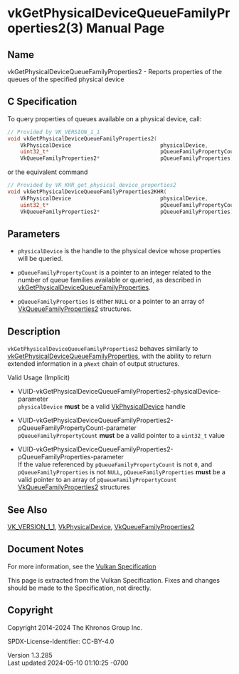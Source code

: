 # vkGetPhysicalDeviceQueueFamilyProperties2(3) Manual Page

## Name

vkGetPhysicalDeviceQueueFamilyProperties2 - Reports properties of the
queues of the specified physical device



## <a href="#_c_specification" class="anchor"></a>C Specification

To query properties of queues available on a physical device, call:

``` c
// Provided by VK_VERSION_1_1
void vkGetPhysicalDeviceQueueFamilyProperties2(
    VkPhysicalDevice                            physicalDevice,
    uint32_t*                                   pQueueFamilyPropertyCount,
    VkQueueFamilyProperties2*                   pQueueFamilyProperties);
```

or the equivalent command

``` c
// Provided by VK_KHR_get_physical_device_properties2
void vkGetPhysicalDeviceQueueFamilyProperties2KHR(
    VkPhysicalDevice                            physicalDevice,
    uint32_t*                                   pQueueFamilyPropertyCount,
    VkQueueFamilyProperties2*                   pQueueFamilyProperties);
```

## <a href="#_parameters" class="anchor"></a>Parameters

- `physicalDevice` is the handle to the physical device whose properties
  will be queried.

- `pQueueFamilyPropertyCount` is a pointer to an integer related to the
  number of queue families available or queried, as described in
  [vkGetPhysicalDeviceQueueFamilyProperties](https://registry.khronos.org/vulkan/specs/1.3-extensions/man/html/vkGetPhysicalDeviceQueueFamilyProperties.html).

- `pQueueFamilyProperties` is either `NULL` or a pointer to an array of
  [VkQueueFamilyProperties2](https://registry.khronos.org/vulkan/specs/1.3-extensions/man/html/VkQueueFamilyProperties2.html) structures.

## <a href="#_description" class="anchor"></a>Description

`vkGetPhysicalDeviceQueueFamilyProperties2` behaves similarly to
[vkGetPhysicalDeviceQueueFamilyProperties](https://registry.khronos.org/vulkan/specs/1.3-extensions/man/html/vkGetPhysicalDeviceQueueFamilyProperties.html),
with the ability to return extended information in a `pNext` chain of
output structures.

Valid Usage (Implicit)

- <a
  href="#VUID-vkGetPhysicalDeviceQueueFamilyProperties2-physicalDevice-parameter"
  id="VUID-vkGetPhysicalDeviceQueueFamilyProperties2-physicalDevice-parameter"></a>
  VUID-vkGetPhysicalDeviceQueueFamilyProperties2-physicalDevice-parameter  
  `physicalDevice` **must** be a valid
  [VkPhysicalDevice](https://registry.khronos.org/vulkan/specs/1.3-extensions/man/html/VkPhysicalDevice.html) handle

- <a
  href="#VUID-vkGetPhysicalDeviceQueueFamilyProperties2-pQueueFamilyPropertyCount-parameter"
  id="VUID-vkGetPhysicalDeviceQueueFamilyProperties2-pQueueFamilyPropertyCount-parameter"></a>
  VUID-vkGetPhysicalDeviceQueueFamilyProperties2-pQueueFamilyPropertyCount-parameter  
  `pQueueFamilyPropertyCount` **must** be a valid pointer to a
  `uint32_t` value

- <a
  href="#VUID-vkGetPhysicalDeviceQueueFamilyProperties2-pQueueFamilyProperties-parameter"
  id="VUID-vkGetPhysicalDeviceQueueFamilyProperties2-pQueueFamilyProperties-parameter"></a>
  VUID-vkGetPhysicalDeviceQueueFamilyProperties2-pQueueFamilyProperties-parameter  
  If the value referenced by `pQueueFamilyPropertyCount` is not `0`, and
  `pQueueFamilyProperties` is not `NULL`, `pQueueFamilyProperties`
  **must** be a valid pointer to an array of `pQueueFamilyPropertyCount`
  [VkQueueFamilyProperties2](https://registry.khronos.org/vulkan/specs/1.3-extensions/man/html/VkQueueFamilyProperties2.html) structures

## <a href="#_see_also" class="anchor"></a>See Also

[VK_VERSION_1_1](https://registry.khronos.org/vulkan/specs/1.3-extensions/man/html/VK_VERSION_1_1.html),
[VkPhysicalDevice](https://registry.khronos.org/vulkan/specs/1.3-extensions/man/html/VkPhysicalDevice.html),
[VkQueueFamilyProperties2](https://registry.khronos.org/vulkan/specs/1.3-extensions/man/html/VkQueueFamilyProperties2.html)

## <a href="#_document_notes" class="anchor"></a>Document Notes

For more information, see the <a
href="https://registry.khronos.org/vulkan/specs/1.3-extensions/html/vkspec.html#vkGetPhysicalDeviceQueueFamilyProperties2"
target="_blank" rel="noopener">Vulkan Specification</a>

This page is extracted from the Vulkan Specification. Fixes and changes
should be made to the Specification, not directly.

## <a href="#_copyright" class="anchor"></a>Copyright

Copyright 2014-2024 The Khronos Group Inc.

SPDX-License-Identifier: CC-BY-4.0

Version 1.3.285  
Last updated 2024-05-10 01:10:25 -0700
